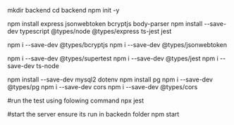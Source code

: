 
mkdir backend
cd backend
npm init -y

npm install express jsonwebtoken bcryptjs body-parser
npm install --save-dev typescript @types/node @types/express ts-jest jest

npm i --save-dev @types/bcryptjs
npm i --save-dev @types/jsonwebtoken

npm i --save-dev @types/supertest
npm i --save-dev @types/jest
npm i --save-dev ts-node


npm install --save-dev mysql2 dotenv 
npm install pg
npm i --save-dev @types/pg
npm i --save-dev cors
npm i --save-dev @types/cors

#run the test using folowing command
npx jest

#start the server ensure its run in backedn folder
npm start

